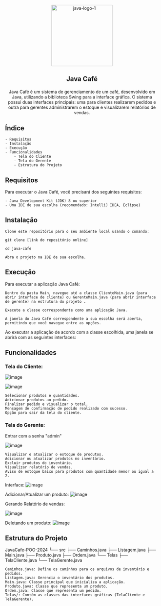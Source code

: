 <p align="center"><img src="https://github.com/lucas-moro/JavaCafe-POO-2024/assets/88462534/bcd5e6ec-54e6-4508-88e7-7026c1f5573f" alt="java-logo-1" width="200"></p>

<h2><p align="center">Java Café</p></h2>

<p align="center">Java Café é um sistema de gerenciamento de um café, desenvolvido em Java, utilizando a biblioteca Swing para a interface gráfica. O sistema possui duas interfaces principais: uma para clientes realizarem pedidos e outra para gerentes administrarem o estoque e visualizarem relatórios de vendas.</p>

<h2>Índice</h2>

	- Requisitos
	- Instalação
	- Execução
	- Funcionalidades
    	- Tela do Cliente
    	- Tela do Gerente
    	- Estrutura do Projeto

<h2>Requisitos</h2>

Para executar o Java Café, você precisará dos seguintes requisitos:

	- Java Development Kit (JDK) 8 ou superior
	- Uma IDE de sua escolha (recomendado: IntelliJ IDEA, Eclipse)

<h2>Instalação</h2>

	Clone este repositório para o seu ambiente local usando o comando:

	git clone [link do repositório online]
 
	cd java-cafe

	Abra o projeto na IDE de sua escolha.

<h2>Execução</h2>

Para executar a aplicação Java Café:

	Dentro da pasta Main, navegue até a classe ClienteMain.java (para abrir interface de cliente) ou GerenteMain.java (para abrir interface de gerente) na estrutura do projeto .

	Execute a classe correspondente como uma aplicação Java.

	A janela do Java Café correspondente a sua escolha será aberta, permitindo que você navegue entre as opções.

 Ao executar a aplicação de acordo com a classe escolhida, uma janela se abrirá com as seguintes interfaces:

<h2>Funcionalidades</h2>
<h3>Tela do Cliente:</h3>

![image](https://github.com/lucas-moro/JavaCafe-POO-2024/assets/88462534/037da0fe-ec0e-480b-aae6-50e8248e1e4c)

![image](https://github.com/lucas-moro/JavaCafe-POO-2024/assets/88462534/6da9c2c3-2f7d-490d-8bb3-43b2338a24b7)



	Selecionar produtos e quantidades.
	Adicionar produtos ao pedido.
	Finalizar pedido e visualizar o total.
	Mensagem de confirmação de pedido realizado com sucesso.
	Opção para sair da tela do cliente.

<h3>Tela do Gerente:</h3>

<p>Entrar com a senha "admin"</p>

![image](https://github.com/lucas-moro/JavaCafe-POO-2024/assets/88462534/eb75d091-c053-4770-b389-ac63356e6731)


	Visualizar e atualizar o estoque de produtos.
	Adicionar ou atualizar produtos no inventário.
	Excluir produtos do inventário.
	Visualizar relatório de vendas.
	Aviso de estoque baixo para produtos com quantidade menor ou igual a 2.

 Interface:
![image](https://github.com/lucas-moro/JavaCafe-POO-2024/assets/88462534/8de60462-bf9b-4b64-b77d-19ead24113c8)

Adicionar/Atualizar um produto:
![image](https://github.com/lucas-moro/JavaCafe-POO-2024/assets/88462534/30eb73c7-08b7-480d-9029-60194a301c2a)


Gerando Relatório de vendas:

![image](https://github.com/lucas-moro/JavaCafe-POO-2024/assets/88462534/b11d2b87-db9e-4666-8312-886effe915db)


Deletando um produto:
![image](https://github.com/lucas-moro/JavaCafe-POO-2024/assets/88462534/aeb218b3-ebd1-4a20-85f4-bf0ca0841b9c)


<h2>Estrutura do Projeto</h2>

JavaCafe-POO-2024
└── src
	├── Caminhos.java
	├── Listagem.java
	├── Main.java
	├── Produto.java
	├── Ordem.java
	└── Telas
    	├── TelaCliente.java
    	└── TelaGerente.java

	Caminhos.java: Define os caminhos para os arquivos de inventário e pedidos.
	Listagem.java: Gerencia o inventário dos produtos.
	Main.java: Classe principal que inicializa a aplicação.
	Produto.java: Classe que representa um produto.
	Ordem.java: Classe que representa um pedido.
	Telas/: Contém as classes das interfaces gráficas (TelaCliente e TelaGerente).
